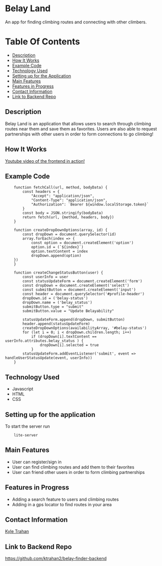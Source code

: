# Belay Land

An app for finding climbing routes and connecting with other climbers. 

# Table Of Contents 
- [Description](https://github.com/ktrahan2/belay-finder-frontend#description)
- [How It Works](https://github.com/ktrahan2/belay-finder-frontend#how-it-works)
- [Example Code](https://github.com/ktrahan2/belay-finder-frontend#example-code)
- [Technology Used](https://github.com/ktrahan2/belay-finder-frontend#technology-used)
- [Setting up for the Application](https://github.com/ktrahan2/belay-finder-frontend#setting-up-for-the-application)
- [Main Features](https://github.com/ktrahan2/belay-finder-frontend#main-features)
- [Features in Progress](https://github.com/ktrahan2/belay-finder-frontend#features-in-progress)
- [Contact Information](https://github.com/ktrahan2/belay-finder-frontend#contact-information)
- [Link to Backend Repo](https://github.com/ktrahan2/belay-finder-frontend#link-to-backend-repo)

## Description

Belay Land is an application that allows users to search through climbing routes near them and save them as favorites. Users are also able to request partnerships with other users in order to form connections to go climbing! 

## How It Works

[Youtube video of the frontend in action!](https://youtu.be/mLFRHayBuT4)

## Example Code 
```
    function fetchCall(url, method, bodyData) {
        const headers = {
            "Accept": "application/json",
            "Content-Type": "application/json",
            "Authorization": `Bearer ${window.localStorage.token}`
        }
        const body = JSON.stringify(bodyData)
        return fetch(url, {method, headers, body})
    }
```
```
    function createDropDownOptions(array, id) {
        const dropDown = document.querySelector(id)
        array.forEach(index => {
            const option = document.createElement('option')
            option.id = (`${index}`)
            option.textContent = index
            dropDown.append(option)
    })
    }
```
```
    function createChangeStatusButton(user) {
        const userInfo = user
        const statusUpdateForm = document.createElement('form')
        const dropDown = document.createElement('select')
        const submitButton = document.createElement('input')
        const header = document.querySelector('#profile-header')
        dropDown.id = ('belay-status')
        dropDown.name = ('belay_status')
        submitButton.type = "submit"
        submitButton.value = "Update Belayability"

        statusUpdateForm.append(dropDown, submitButton)
        header.append(statusUpdateForm)
        createDropDownOptions(availabilityArray, '#belay-status')
        for (let i = 0; i < dropDown.children.length; i++)
            if (dropDown[i].textContent == userInfo.attributes.belay_status ) {
                dropDown[i].selected = true
            }
        statusUpdateForm.addEventListener('submit', event => handleUserStatusUpdate(event, userInfo))
    }
```

## Technology Used

- Javascript
- HTML
- CSS


## Setting up for the application

To start the server run

``` 
    lite-server 
```

## Main Features

- User can register/sign in
- User can find climbing routes and add them to their favorites
- User can friend other users in order to form climbing partnerships

## Features in Progress

- Adding a search feature to users and climbing routes
- Adding in a gps locator to find routes in your area

## Contact Information

[Kyle Trahan](https://www.linkedin.com/in/kyle-trahan-8384678b/)

## Link to Backend Repo

https://github.com/ktrahan2/belay-finder-backend

